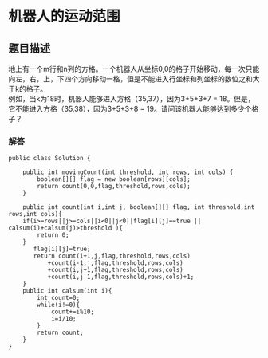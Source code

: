 # 机器人的运动范围
## 题目描述
地上有一个m行和n列的方格。一个机器人从坐标0,0的格子开始移动，每一次只能向左，右，上，下四个方向移动一格，但是不能进入行坐标和列坐标的数位之和大于k的格子。    
例如，当k为18时，机器人能够进入方格（35,37），因为3+5+3+7 = 18。但是，它不能进入方格（35,38），因为3+5+3+8 = 19。请问该机器人能够达到多少个格子？
### 解答
```
public class Solution {
    
    public int movingCount(int threshold, int rows, int cols) {
        boolean[][] flag = new boolean[rows][cols];
        return count(0,0,flag,threshold,rows,cols);
    }
    
    public int count(int i,int j, boolean[][] flag, int threshold,int rows,int cols){
    if(i>=rows||j>=cols||i<0||j<0||flag[i][j]==true || calsum(i)+calsum(j)>threshold ){
        return 0;
    }
       flag[i][j]=true;
       return count(i+1,j,flag,threshold,rows,cols)
           +count(i-1,j,flag,threshold,rows,cols)
           +count(i,j+1,flag,threshold,rows,cols)
           +count(i,j-1,flag,threshold,rows,cols)+1;
    }
    public int calsum(int i){
        int count=0;
        while(i!=0){
            count+=i%10;
            i=i/10;
        }
        return count;
    }
}
```

